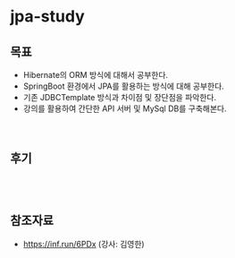 # jpa-study

## 목표
- Hibernate의 ORM 방식에 대해서 공부한다.<br>
- SpringBoot 환경에서 JPA를 활용하는 방식에 대해 공부한다.<br>
- 기존 JDBCTemplate 방식과 차이점 및 장단점을 파악한다.<br>
- 강의를 활용하여 간단한 API 서버 및 MySql DB를 구축해본다.
<br><br><br>
## 후기
<br><br>

## 참조자료
- https://inf.run/6PDx (강사: 김영한)
